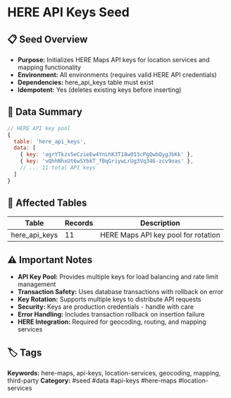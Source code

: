# HERE API Keys Seed

## 📋 Seed Overview
- **Purpose:** Initializes HERE Maps API keys for location services and mapping functionality
- **Environment:** All environments (requires valid HERE API credentials)
- **Dependencies:** here_api_keys table must exist
- **Idempotent:** Yes (deletes existing keys before inserting)

## 🔧 Data Summary
```javascript
// HERE API key pool
{
  table: 'here_api_keys',
  data: [
    { key: 'ogrYTkzs5eCzieEw4YnLhK3T18w013cPgQwbQygJbKk' },
    { key: 'vQhhNhxUt6wSYbkT_fBqGriywLrUg3Vq346-zcv9oas' },
    // ... 11 total API keys
  ]
}
```

## 📝 Affected Tables
| Table | Records | Description |
|-------|---------|-------------|
| here_api_keys | 11 | HERE Maps API key pool for rotation |

## ⚠️ Important Notes
- **API Key Pool:** Provides multiple keys for load balancing and rate limit management
- **Transaction Safety:** Uses database transactions with rollback on error
- **Key Rotation:** Supports multiple keys to distribute API requests
- **Security:** Keys are production credentials - handle with care
- **Error Handling:** Includes transaction rollback on insertion failure
- **HERE Integration:** Required for geocoding, routing, and mapping services

## 🏷️ Tags
**Keywords:** here-maps, api-keys, location-services, geocoding, mapping, third-party
**Category:** #seed #data #api-keys #here-maps #location-services